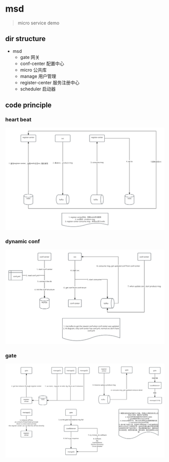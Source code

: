 # msd

> micro service demo

## dir structure
- msd
	- gate 网关
	- conf-center 配置中心
	- micro 公共库
	- manage 用户管理
	- register-center 服务注册中心
	- scheduler 启动器

	

## code principle

### heart beat
<img src="static/msd_heart_beat.svg">

### dynamic conf
<img src="static/msd_dynamic_conf.svg">

### gate
<img src="static/msd_gate.svg">
